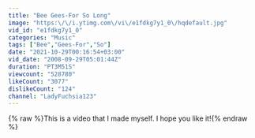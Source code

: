```yaml
---
title: "Bee Gees-For So Long"
image: "https:\/\/i.ytimg.com\/vi\/e1fdkg7y1_0\/hqdefault.jpg"
vid_id: "e1fdkg7y1_0"
categories: "Music"
tags: ["Bee","Gees-For","So"]
date: "2021-10-29T00:16:54+03:00"
vid_date: "2008-09-29T05:01:44Z"
duration: "PT3M51S"
viewcount: "528780"
likeCount: "3077"
dislikeCount: "124"
channel: "LadyFuchsia123"
---
```

{% raw %}This is a video that I made myself. I hope you like it!{% endraw %}
